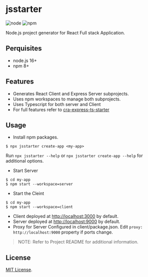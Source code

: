 # jsstarter
![node](http://img.shields.io/badge/node-16+-brightgreen.svg)
![npm](http://img.shields.io/badge/npm-8+-orange.svg)

Node.js project generator for React Full stack Application.

## Perquisites
- node.js 16+
- npm 8+

## Features
- Generates React Client and Express Server subprojects.
- Uses npm workspaces to manage both subprojects.
- Uses Typescript for both server and Client
- For full features refer to [cra-express-ts-starter](https://github.com/vkkotha/cra-express-ts-starter)

## Usage
- Install npm packages.
```shell script
$ npx jsstarter create-app <my-app>
```
Run `npx jsstarter --help` or `npx jsstarter create-app --help` for additional options.

- Start Server
```shell script
$ cd my-app
$ npm start --workspace=server
```

- Start the Cleint
```shell script
$ cd my-app
$ npm start --workspace=client
```
- Client deployed at [http://localhost:3000](http://localhost:3000) by default.
- Server deployed at [http://localhost:9000](http://localhost:9000) by default.
- Proxy for Server Configured in client/package.json. Edit `proxy: http://localhost:9000` property if ports change.

> NOTE: Refer to Project README for additional information.

## License
[MIT License](https://github.com/vkkotha/jsstarter/blob/master/LICENSE).